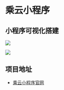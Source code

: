 # 乘云小程序



## 小程序可视化搭建

![](https://resume-assets.obs-website.cn-east-3.myhuaweicloud.com/takecloud/drag-engine.png)

![](https://resume-assets.obs-website.cn-east-3.myhuaweicloud.com/takecloud/drag-engine.gif)

## 项目地址

* [乘云小程序官网](http://www.takecloud.cn/home/template)